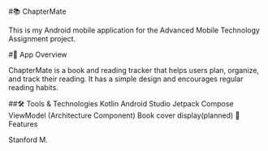 #📚 ChapterMate

This is my Android mobile application for the Advanced Mobile Technology Assignment project.

#📖 App Overview

ChapterMate is a book and reading tracker that helps users plan, organize, and track their reading.
It has a simple design and encourages regular reading habits.

##🛠️ Tools & Technologies
Kotlin
Android Studio
Jetpack Compose
ViewModel (Architecture Component)
Book cover display(planned)
🚀 Features


Stanford M.
